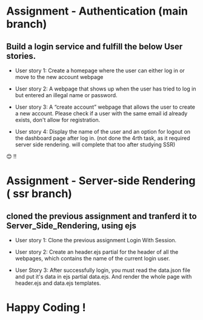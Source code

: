 # Assignment - Authentication (main branch)
## Build a login service and fulfill the below User stories.

* User story 1: Create a homepage where the user can either log in or move to the new account webpage

* User story 2: A webpage that shows up when the user has tried to log in but entered an illegal name or password.

* User story 3: A “create account” webpage that allows the user to create a new account. Please check if a user with the same email id already exists, don't allow for registration.

* User story 4: Display the name of the user and an option for logout on the dashboard page after log in.
(not done the 4rth task, as it required server side rendering. will complete that too after studying SSR)

😊 !!

# Assignment - Server-side Rendering ( ssr branch)
## cloned the previous assignment and tranferd it to Server_Side_Rendering, using ejs 

* User story 1: Clone the previous assignment Login With Session.

* User story 2: Create an header.ejs partial for the header of all the webpages, which contains the name of the current login user.

* User Story 3: After successfully login, you must read the data.json file and put it's data in ejs partial data.ejs. And render the whole page with header.ejs and data.ejs templates.

# Happy Coding !